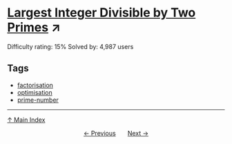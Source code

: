 # [Largest Integer Divisible by Two Primes](https://projecteuler.net/problem=347) ↗️

Difficulty rating: 15%
Solved by: 4,987 users
## Tags

- [factorisation](../tags/factorisation.md)
- [optimisation](../tags/optimisation.md)
- [prime-number](../tags/prime-number.md)



---

[↑ Main Index](../README.md)


<div align=center><a href='346.md'>← Previous</a> &nbsp;&nbsp; &nbsp;&nbsp;  <a href='348.md'>Next →</a></div>
